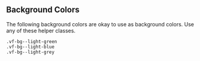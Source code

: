 
## Background Colors

The following background colors are okay to use as background colors. Use any of these helper classes.

```
.vf-bg--light-green
.vf-bg--light-blue
.vf-bg--light-grey
```
